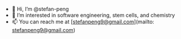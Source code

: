 - 👋 Hi, I’m @stefan-peng
- 👀 I’m interested in software engineering, stem cells, and chemistry
- 📫 You can reach me at [stefanpeng9@gmail.com](mailto: stefanpeng9@gmail.com)

<!---
stefan-peng/stefan-peng is a ✨ special ✨ repository because its `README.md` (this file) appears on your GitHub profile.
You can click the Preview link to take a look at your changes.
--->
